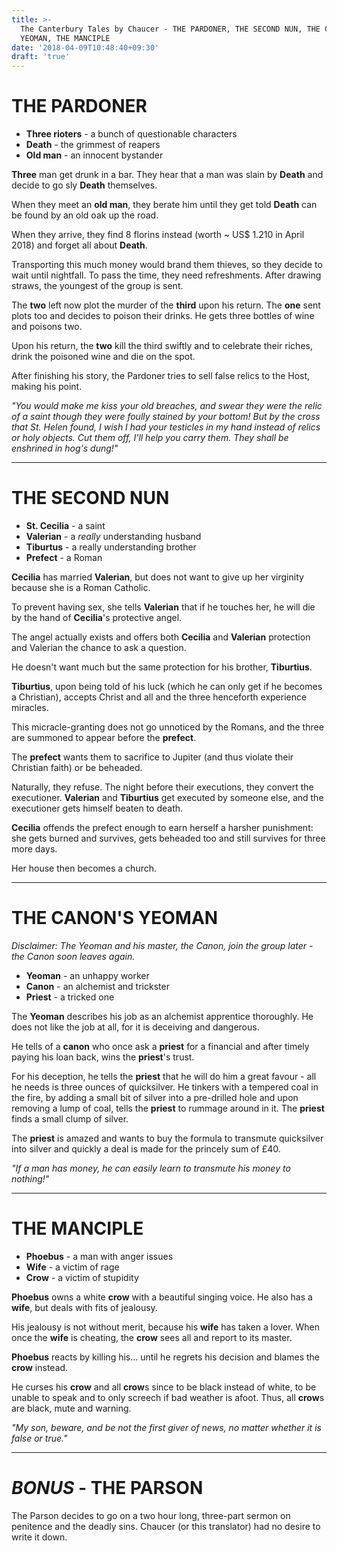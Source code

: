 ```yaml
---
title: >-
  The Canterbury Tales by Chaucer - THE PARDONER, THE SECOND NUN, THE CANON'S
  YEOMAN, THE MANCIPLE
date: '2018-04-09T10:48:40+09:30'
draft: 'true'
---
```

# THE PARDONER

* **Three rioters** - a bunch of questionable characters
* **Death** - the grimmest of reapers
* **Old man** - an innocent bystander

**Three** man get drunk in a bar. They hear that a man was slain by **Death** and decide to go sly **Death** themselves.

When they meet an **old man**, they berate him until they get told **Death** can be found by an old oak up the road.

When they arrive, they find 8 florins instead (worth ~ US$ 1.210 in April 2018) and forget all about **Death**.

Transporting this much money would brand them thieves, so they decide to wait until nightfall. To pass the time, they need refreshments. After drawing straws, the youngest of the group is sent.

The **two** left now plot the murder of the **third** upon his return. The **one** sent plots too and decides to poison their drinks. He gets three bottles of wine and poisons two.

Upon his return, the **two** kill the third swiftly and to celebrate their riches, drink the poisoned wine and die on the spot.

After finishing his story, the Pardoner tries to sell false relics to the Host, making his point.

_"You would make me kiss your old breaches, and swear they were the relic of a saint though they were foully stained by your bottom! But by the cross that St. Helen found, I wish I had your testicles in my hand instead of relics or holy objects. Cut them off, I'll help you carry them. They shall be enshrined in hog's dung!"_

- - -

# THE SECOND NUN

* **St. Cecilia** - a saint
* **Valerian** - a _really_ understanding husband
* **Tiburtus** - a really understanding brother
* **Prefect** - a Roman

**Cecilia** has married **Valerian**, but does not want to give up her virginity because she is a Roman Catholic.

To prevent having sex, she tells **Valerian** that if he touches her, he will die by the hand of **Cecilia**'s protective angel.

The angel actually exists and offers both **Cecilia** and **Valerian** protection and Valerian the chance to ask a question.

He doesn't want much but the same protection for his brother, **Tiburtius**.

**Tiburtius**, upon being told of his luck (which he can only get if he becomes a Christian), accepts Christ and all and the three henceforth experience miracles.

This micracle-granting does not go unnoticed by the Romans, and the three are summoned to appear before the **prefect**.

The **prefect** wants them to sacrifice to Jupiter (and thus violate their Christian faith) or be beheaded.

Naturally, they refuse. The night before their executions, they convert the executioner. **Valerian** and **Tiburtius** get executed by someone else, and the executioner gets himself beaten to death.

**Cecilia** offends the prefect enough to earn herself a harsher punishment: she gets burned and survives, gets beheaded too and still survives for three more days.

Her house then becomes a church.

- - -

# THE CANON'S YEOMAN

_Disclaimer: The Yeoman and his master, the Canon, join the group later - the Canon soon leaves again._

* **Yeoman** - an unhappy worker
* **Canon** - an alchemist and trickster
* **Priest** - a tricked one

The **Yeoman** describes his job as an alchemist apprentice thoroughly. He does not like the job at all, for it is deceiving and dangerous.

He tells of a **canon** who once ask a **priest** for a financial and after timely paying his loan back, wins the **priest**'s trust.

For his deception, he tells the **priest** that he will do him a great favour - all he needs is three ounces of quicksilver. He tinkers with a tempered coal in the fire, by adding a small bit of silver into a pre-drilled hole and upon removing a lump of coal, tells the **priest** to rummage around in  it. The **priest** finds a small clump of silver. 

The **priest** is amazed and wants to buy the formula to transmute quicksilver into silver and quickly a deal is made for the princely sum of £40.

_"If a man has money, he can easily learn to transmute his money to nothing!"_

- - -

# THE MANCIPLE

* **Phoebus** - a man with anger issues
* **Wife** - a victim of rage
* **Crow** - a victim of stupidity

**Phoebus** owns a white **crow** with a beautiful singing voice. He also has a **wife**, but deals with fits of jealousy.

His jealousy is not without merit, because his **wife** has taken a lover. When once the **wife** is cheating, the **crow** sees all and report to its master.

**Phoebus** reacts by killing his... until he regrets his decision and blames the **crow** instead.

He curses his **crow** and all **crow**s since to be black instead of white, to be unable to speak and to only screech if bad weather is afoot. Thus, all **crow**s are black, mute and warning.

_"My son, beware, and be not the first giver of news, no matter whether it is false or true."_

- - -

# _BONUS_ - THE PARSON

The Parson decides to go on a two hour long, three-part sermon on penitence and the deadly sins. Chaucer (or this translator) had no desire to write it down.
